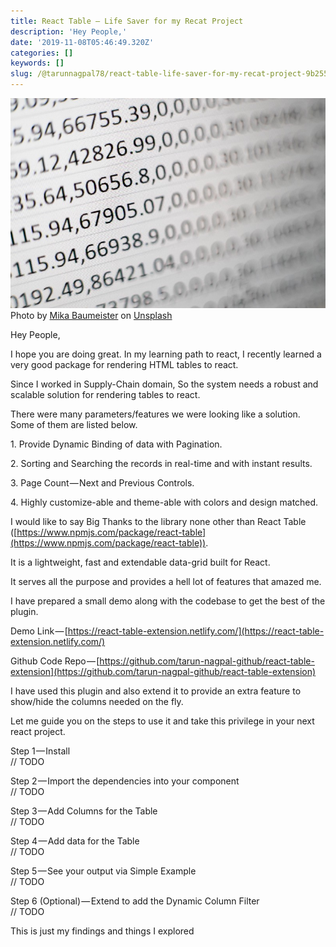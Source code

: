 ```yaml
---
title: React Table — Life Saver for my Recat Project
description: 'Hey People,'
date: '2019-11-08T05:46:49.320Z'
categories: []
keywords: []
slug: /@tarunnagpal78/react-table-life-saver-for-my-recat-project-9b255ef88658
---
```


![Photo by [Mika Baumeister](https://unsplash.com/@mbaumi?utm_source=medium&utm_medium=referral) on [Unsplash](https://unsplash.com?utm_source=medium&utm_medium=referral)](img\0__Lfnw__5qCyrensdvs.jpg)
Photo by [Mika Baumeister](https://unsplash.com/@mbaumi?utm_source=medium&utm_medium=referral) on [Unsplash](https://unsplash.com?utm_source=medium&utm_medium=referral)

Hey People,

I hope you are doing great. In my learning path to react, I recently learned a very good package for rendering HTML tables to react.

Since I worked in Supply-Chain domain, So the system needs a robust and scalable solution for rendering tables to react.

There were many parameters/features we were looking like a solution. Some of them are listed below.

1\. Provide Dynamic Binding of data with Pagination.

2\. Sorting and Searching the records in real-time and with instant results.

3\. Page Count — Next and Previous Controls.

4\. Highly customize-able and theme-able with colors and design matched.

I would like to say Big Thanks to the library none other than React Table ([https://www.npmjs.com/package/react-table](https://www.npmjs.com/package/react-table)).

It is a lightweight, fast and extendable data-grid built for React.

It serves all the purpose and provides a hell lot of features that amazed me.

I have prepared a small demo along with the codebase to get the best of the plugin.

Demo Link — [https://react-table-extension.netlify.com/](https://react-table-extension.netlify.com/)

Github Code Repo — [https://github.com/tarun-nagpal-github/react-table-extension](https://github.com/tarun-nagpal-github/react-table-extension)

I have used this plugin and also extend it to provide an extra feature to show/hide the columns needed on the fly.

Let me guide you on the steps to use it and take this privilege in your next react project.

Step 1 — Install   
// TODO

Step 2 — Import the dependencies into your component   
// TODO

Step 3 — Add Columns for the Table   
// TODO

Step 4 — Add data for the Table   
// TODO

Step 5 — See your output via Simple Example   
// TODO

Step 6 (Optional) — Extend to add the Dynamic Column Filter   
// TODO

This is just my findings and things I explored